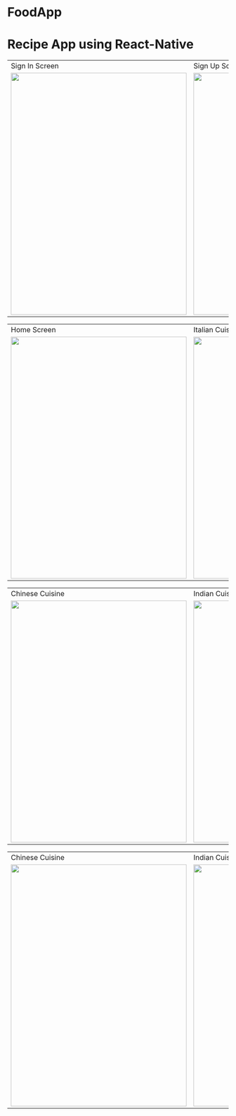 # FoodApp
# Recipe App using React-Native
 
 
  <table>
  <tr>
    <td>Sign In Screen</td>
    <td>Sign Up Screen</td>
    <td>Cuisines Page</td>
  </tr>
  <tr>
    <td><img src="https://user-images.githubusercontent.com/114094669/236212717-33c78cab-21aa-4e7b-a50d-ac64e844ffa4.png" width=400 height=550></td>
    <td><img src="https://user-images.githubusercontent.com/114094669/236212767-757db819-8d29-4765-92ba-b35460c15d93.png" width=400 height=550></td>
    <td><img src="https://user-images.githubusercontent.com/114094669/236212788-32713278-dc3c-4884-8a65-9b9eabfe6386.png" width=400 height=550></td>
  </tr>
 </table>
 
 
 
 
 <table>
  <tr>
    <td>Home Screen</td>
    <td>Italian Cuisine</td>
    <td>French Cuisine</td>
  </tr>
  <tr>
    <td><img src="https://user-images.githubusercontent.com/114094669/236212806-b3a37e56-7584-4d04-94a7-5ded62838208.png" width=400 height=550></td>
    <td><img src="https://user-images.githubusercontent.com/114094669/236212817-e3d77298-3d3c-45c8-97ce-541d1b3e1f88.png" width=400 height=550></td>
    <td><img src="https://user-images.githubusercontent.com/114094669/236212824-5be830da-f261-4ad5-899e-bbbcb5d7a573.png" width=400 height=550></td>
  </tr>
 </table>
 
 
  <table>
  <tr>
    <td>Chinese Cuisine</td>
    <td>Indian Cuisine</td>
    <td>Japanese Cuisine</td>
  </tr>
  <tr>
    <td><img src="https://user-images.githubusercontent.com/114094669/236212836-39d6ab8c-29ff-4269-a3d7-e9d89a68ee41.png" width=400 height=550></td>
    <td><img src="https://user-images.githubusercontent.com/114094669/236212845-65bd236e-a474-4401-8e7f-903feeaff7ea.png" width=400 height=550></td>
    <td><img src="https://user-images.githubusercontent.com/114094669/236212853-80b8d692-a2a0-4a74-a628-812567db2984.png" width=400 height=550></td>
  </tr>
 </table>
 
 <table>
  <tr>
    <td>Chinese Cuisine</td>
    <td>Indian Cuisine</td>
    <td>Japanese Cuisine</td>
  </tr>
  <tr>
    <td><img src="https://user-images.githubusercontent.com/114094669/236212864-10bb6267-40d3-4ba4-a160-b3dc333b947f.png" width=400 height=550></td>
    <td><img src="https://user-images.githubusercontent.com/114094669/236212878-f548dafa-b1bf-41fb-baad-2dd38b052bba.png" width=400 height=550></td>
    <td><img src="https://user-images.githubusercontent.com/114094669/236212892-ed24cbae-20ce-4e26-b40b-44d82e70c3a9.png" width=400 height=550></td>
  </tr>
 </table>
